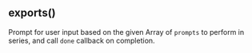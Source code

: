 

<!-- Start lib/actions/prompt.js -->

## exports()

Prompt for user input based on the given Array of `prompts` to perform in
series, and call `done` callback on completion.

<!-- End lib/actions/prompt.js -->

